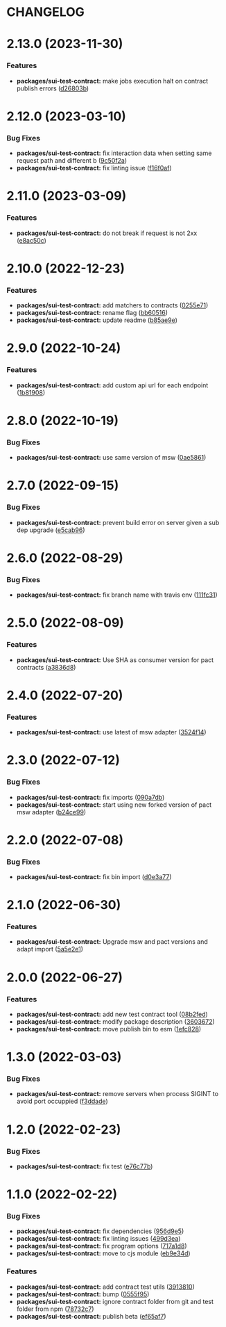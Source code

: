 # CHANGELOG

# 2.13.0 (2023-11-30)


### Features

* **packages/sui-test-contract:** make jobs execution halt on contract publish errors ([d26803b](https://github.com/SUI-Components/sui/commit/d26803b7abac5f86a5b16275f86d940122b40ce3))



# 2.12.0 (2023-03-10)


### Bug Fixes

* **packages/sui-test-contract:** fix interaction data when setting same request path and different b ([9c50f2a](https://github.com/SUI-Components/sui/commit/9c50f2ae83d43415574965eee630817bdfb0e08a))
* **packages/sui-test-contract:** fix linting issue ([f16f0af](https://github.com/SUI-Components/sui/commit/f16f0afe03d8d6f12d15b0b5f58d09797f4902f0))



# 2.11.0 (2023-03-09)


### Features

* **packages/sui-test-contract:** do not break if request is not 2xx ([e8ac50c](https://github.com/SUI-Components/sui/commit/e8ac50ccbfb2aac14bcc61c7b2d95e4ab02d0092))



# 2.10.0 (2022-12-23)


### Features

* **packages/sui-test-contract:** add matchers to contracts ([0255e71](https://github.com/SUI-Components/sui/commit/0255e71a341648944280985c6e4824a097f2e570))
* **packages/sui-test-contract:** rename flag ([bb60516](https://github.com/SUI-Components/sui/commit/bb60516623f6c204438a5a16541424e9f608a9fb))
* **packages/sui-test-contract:** update readme ([b85ae9e](https://github.com/SUI-Components/sui/commit/b85ae9e30e50477a554d8eeddc45298bed30b432))



# 2.9.0 (2022-10-24)


### Features

* **packages/sui-test-contract:** add custom api url for each endpoint ([1b81908](https://github.com/SUI-Components/sui/commit/1b819088fe270dfb17bc86d5014177f65e92af8d))



# 2.8.0 (2022-10-19)


### Bug Fixes

* **packages/sui-test-contract:** use same version of msw ([0ae5861](https://github.com/SUI-Components/sui/commit/0ae5861d9b9aab8e7685180497490f133f34e7aa))



# 2.7.0 (2022-09-15)


### Bug Fixes

* **packages/sui-test-contract:** prevent build error on server given a sub dep upgrade ([e5cab96](https://github.com/SUI-Components/sui/commit/e5cab96f514fcb2ed00d2c1a5a16e9ca5a696039))



# 2.6.0 (2022-08-29)


### Bug Fixes

* **packages/sui-test-contract:** fix branch name with travis env ([111fc31](https://github.com/SUI-Components/sui/commit/111fc31e92420ba7fcd0c0dcf48257e3fd441236))



# 2.5.0 (2022-08-09)


### Features

* **packages/sui-test-contract:** Use SHA as consumer version for pact contracts ([a3836d8](https://github.com/SUI-Components/sui/commit/a3836d8923075bb81b3fe8c906439f1fc166634a))



# 2.4.0 (2022-07-20)


### Features

* **packages/sui-test-contract:** use latest of msw adapter ([3524f14](https://github.com/SUI-Components/sui/commit/3524f149f4a334ab75dc0de4611c3d9439f98c11))



# 2.3.0 (2022-07-12)


### Bug Fixes

* **packages/sui-test-contract:** fix imports ([090a7db](https://github.com/SUI-Components/sui/commit/090a7dbc644ac0d651c090205cbbbbf8098c1a77))
* **packages/sui-test-contract:** start using new forked version of pact msw adapter ([b24ce99](https://github.com/SUI-Components/sui/commit/b24ce99279247bbfd2be6237b209b25a0cc43da0))



# 2.2.0 (2022-07-08)


### Bug Fixes

* **packages/sui-test-contract:** fix bin import ([d0e3a77](https://github.com/SUI-Components/sui/commit/d0e3a77247c0f6df0106c426d5562157a05c89dc))



# 2.1.0 (2022-06-30)


### Features

* **packages/sui-test-contract:** Upgrade msw and pact versions and adapt import ([5a5e2e1](https://github.com/SUI-Components/sui/commit/5a5e2e1e0de4c2a38cd1a4c6812707229165dd0d))



# 2.0.0 (2022-06-27)


### Features

* **packages/sui-test-contract:** add new test contract tool ([08b2fed](https://github.com/SUI-Components/sui/commit/08b2fed5f755459e53b0311db7d31c1bdc94534f))
* **packages/sui-test-contract:** modify package description ([3603672](https://github.com/SUI-Components/sui/commit/36036722b2070be1567c42ec32107ff29cab3afa))
* **packages/sui-test-contract:** move publish bin to esm ([1efc828](https://github.com/SUI-Components/sui/commit/1efc8287f768fb5d76da161bba67dc308e388025))



# 1.3.0 (2022-03-03)


### Bug Fixes

* **packages/sui-test-contract:** remove servers when process SIGINT to avoid port occuppied ([f3ddade](https://github.com/SUI-Components/sui/commit/f3ddadef421e38eef6c9c92e12831cc6469f1203))



# 1.2.0 (2022-02-23)


### Bug Fixes

* **packages/sui-test-contract:** fix test ([e76c77b](https://github.com/SUI-Components/sui/commit/e76c77b17212d0be4ff133cc0023bb1640719b3e))



# 1.1.0 (2022-02-22)


### Bug Fixes

* **packages/sui-test-contract:** fix dependencies ([956d9e5](https://github.com/SUI-Components/sui/commit/956d9e53cfd1205c0ad49b5172944bc6bf1e7a3b))
* **packages/sui-test-contract:** fix linting issues ([499d3ea](https://github.com/SUI-Components/sui/commit/499d3ea5b307c0b6bdabb38a1b7a8813ae8ac6a8))
* **packages/sui-test-contract:** fix program options ([717a1d8](https://github.com/SUI-Components/sui/commit/717a1d8a1913ba72891839cc2223307c2ed3af1d))
* **packages/sui-test-contract:** move to cjs module ([eb9e34d](https://github.com/SUI-Components/sui/commit/eb9e34db455bcc05fd5fe94ee0dee60bd3115f77))


### Features

* **packages/sui-test-contract:** add contract test utils ([3913810](https://github.com/SUI-Components/sui/commit/39138109f3c459fbb6bd5bc0e5243f3d2081c329))
* **packages/sui-test-contract:** bump ([0555f95](https://github.com/SUI-Components/sui/commit/0555f95cf4ba4176231d2d55a5679c49c25ecdab))
* **packages/sui-test-contract:** ignore contract folder from git and test folder from npm ([78732c7](https://github.com/SUI-Components/sui/commit/78732c7e53ad4eea729ad7b3779d565fefb552cb))
* **packages/sui-test-contract:** publish beta ([ef65af7](https://github.com/SUI-Components/sui/commit/ef65af7d3c4fcc6f89e130ac18de40a1566629d5))



